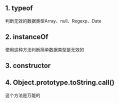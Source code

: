 ## 1. typeof
  判断无效的数据类型Array、null、Regexp、Date
## 2. instanceOf
  使用这种方法判断简单数据类型是无效的
## 3. constructor
## 4. Object.prototype.toString.call()
  这个方法是万能的